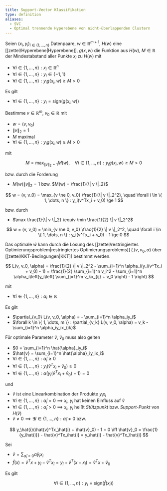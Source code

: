 ```yaml
---
title: Support-Vector Klassifikation
type: definition
aliases:
  - SVC
  - Optimal trennende Hyperebene von nicht-überlappenden Clustern
---
```


Seien $(x_i, y_i)_{i \in \{ 1, \dots, n \}}$ Datenpaare, $w \in \mathbb{R}^{m+1}$, $H(w)$ eine [[zettel/Hyperebene|Hyperebene]], $g(x, w)$ die Funktion aus $H(w)$, $M \in \mathbb{R}$ der Mindestabstand aller Punkte $x_i$ zu $H(w)$ mit
- $\forall i \in \{ 1, \dots, n \} : x_i \in \mathbb{R}^n$
- $\forall i \in \{ 1, \dots, n \} : y_i \in \{ -1, 1 \}$
- $\forall i \in \{ 1, \dots, n \} : y_ig(x_i, w) \ge M \gt 0$

Es gilt
- $\forall i \in \{ 1, \dots, n \} : y_i = \text{sign}(g(x_i, w))$

Bestimme $v \in \mathbb{R}^m$, $v_0 \in \mathbb{R}$ mit
- $w = (v, v_0)$
- $\| v \|_2 = 1$
- $M$ maximal
- $\forall i \in \{ 1, \dots, n \} : y_ig(x_i, w) \ge M \gt 0$

mit

$$
	M = \max_{\| v \|_2 = 1} M(w), \quad \forall i \in \{ 1, \dots, n \} : y_ig(x_i, w) \ge M \gt 0
$$

bzw. durch die Forderung
- $M(w) \| v \|_2 = 1$ bzw. $M(w) = \frac{1}{\| v \|_2}$

$$
	w = (v, v_0) = \max_{v \ne 0, v_0} \frac{1}{\| v \|_2^2}, \quad \forall i \in \{ 1, \dots, n \} : y_i(v^Tx_i + v_0) \ge 1
$$

bzw. durch
- $\max \frac{1}{\| v \|_2} \equiv \min \frac{1}{2} \| v \|_2^2$

$$
	w = (v, v_0) = \min_{v \ne 0, v_0} \frac{1}{2} \| v \|_2^2, \quad \forall i \in \{ 1, \dots, n \} : y_i(v^Tx_i + v_0) - 1 \ge 0
$$

Das optimale $\hat{w}$ kann durch die Lösung des [[zettel/restringiertes Optimierungsproblem|restringiertes Optimierungsproblems]] $L(v, v_0, \alpha)$ über [[zettel/KKT-Bedingungen|KKT]] bestimmt werden.

$$
	L(v, v_0, \alpha) = \frac{1}{2} \| v \|_2^2 - \sum_{i=1}^n \alpha_i(y_i(v^Tx_i + v_0) - 1) = \frac{1}{2} \sum_{i=1}^n v_i^2 - \sum_{i=1}^n \alpha_i\left(y_i\left( \sum_{j=1}^m v_kx_{ij} + v_0 \right) - 1 \right)
$$

mit
- $\forall i \in \{ 1, \dots, n \} : \alpha_i \in \mathbb{R}$

Es gilt
- $\partial_{v_0} L(v, v_0, \alpha) = - \sum_{i=1}^n \alpha_iy_i$
- $\forall k \in \{ 1, \dots, m \} : \partial_{v_k} L(v, v_0, \alpha) = v_k - \sum_{i=1}^n \alpha_iy_ix_{ik}$

Für optimale Parameter $\hat{v}$, $\hat{v}_0$ muss also gelten
- $0 = \sum_{i=1}^n \hat{\alpha}_iy_i$
- $\hat{v} = \sum_{i=1}^n \hat{\alpha}_iy_ix_i$
- $\forall i \in \{ 1, \dots, n \} : \hat{\alpha}_i \ge 0$
- $\forall i \in \{ 1, \dots, n \} : y_i(\hat{v}^Tx_i + \hat{v}_0) \ge 0$
- $\forall i \in \{ 1, \dots, n \} : \hat{\alpha}(y_i(\hat{v}^Tx_i + \hat{v}_0) - 1) = 0$

und
- $\hat{v}$ ist eine Linearkombination der Produkte $y_ix_i$
- $\forall i \in \{ 1, \dots, n \} : \hat{\alpha}_i = 0$ $\implies$ $x_i$, $y_i$ hat keinen Einfluss auf $\hat{v}$
- $\forall i \in \{ 1, \dots, n \} : \hat{\alpha}_i \gt 0$ $\implies$ $x_i$, $y_i$ heißt *Stützpunkt* bzw. *Support-Punkt* von $H(\hat{v})$
- $\hat{v} \ne 0 \implies \exists \hat{i} \in \{ 1, \dots, n \} : \hat{\alpha}_\hat{i} \ne 0$ bzw.

$$
	y_\hat{i}(\hat{v}^Tx_\hat{i} + \hat{v}_0) - 1 = 0 \iff \hat{v}_0 = \frac{1}{y_\hat{i}} - \hat{v}^Tx_\hat{i} = y_\hat{i} - \hat{v}^Tx_\hat{i}
$$

Sei
- $\hat{v} = \sum_{\hat{\alpha}_i \gt 0} \hat{\alpha}y_ix_i$
- $\hat{f}(x) = \hat{v}^Tx + y_\hat{i} - \hat{v}^Tx_\hat{i} = y_\hat{i} + \hat{v}^T(x - x_\hat{i}) = \hat{v}^Tx + \hat{v}_0$

Es gilt

$$
	\forall i \in \{ 1, \dots, n \} : y_i = \text{sign}(\hat{f}(x_i))
$$